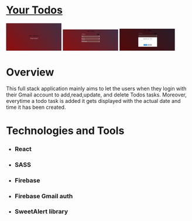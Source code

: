 <h1> <a href="https://todoappauth-7acab.web.app/">Your Todos </a></h1>

<img src="./ToDos.png" width="30%"/>
<img src="./mainTodo.png" width="30%" />
<img src="./updateTodo.png" width="30%" />

<h1>Overview</h1>

<p>
   This full stack application mainly aims to let the users when they login with their Gmail account to add,read,update, and delete Todos tasks. Moreover, everytime a todo task is    added it gets displayed with the actual date and time it has been created.
</p>


<h1>Technologies and Tools</h1>

<ul>
  <li> <h3>React</h3> </li>
  <li> <h3>SASS</h3> </li>
  <li> <h3>Firebase </h3> </li>
  <li> <h3> Firebase Gmail auth </h3> </li>
  <li> <h3> SweetAlert library </h3> </li>
</ul>  

